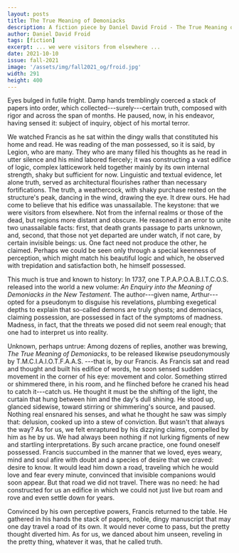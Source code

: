 ```yaml
---
layout: posts
title: The True Meaning of Demoniacks
description: A fiction piece by Daniel David Froid - The True Meaning of Demoniacks
author: Daniel David Froid
tags: [fiction]
excerpt: ... we were visitors from elsewhere ...
date: 2021-10-10
issue: fall-2021
image: '/assets/img/fall2021_og/froid.jpg'
width: 291
height: 400
---
```


Eyes bulged in futile fright. Damp hands tremblingly coerced a stack of
papers into order, which collected---surely---certain truth, composed
with rigor and across the span of months. He paused, now, in his
endeavor, having sensed it: subject of inquiry, object of his mortal
terror.

We watched Francis as he sat within the dingy walls that constituted his
home and read. He was reading of the man possessed, so it is said, by
Legion, who are many. They who are many filled his thoughts as he read
in utter silence and his mind labored fiercely; it was constructing a
vast edifice of logic, complex latticework held together mainly by its
own internal strength, shaky but sufficient for now. Linguistic and
textual evidence, let alone truth, served as architectural flourishes
rather than necessary fortifications. The truth, a weathercock, with
shaky purchase rested on the structure's peak, dancing in the wind,
drawing the eye. It drew ours. He had come to believe that his edifice
was unassailable. The keystone: that we were visitors from elsewhere.
Not from the infernal realms or those of the dead, but regions more
distant and obscure. He reasoned it an error to unite two unassailable
facts: first, that death grants passage to parts unknown, and, second,
that those not yet departed are under watch, if not care, by certain
invisible beings: us. One fact need not produce the other, he claimed.
Perhaps we could be seen only through a special keenness of perception,
which might match his beautiful logic and which, he observed with
trepidation and satisfaction both, he himself possessed.

This much is true and known to history: In 1737, one
T.P.A.P.O.A.B.I.T.C.O.S. released into the world a new volume: *An
Enquiry into the Meaning of Demoniacks in the New Testament*. The
author---given name, Arthur---opted for a pseudonym to disguise his
revelations, plumbing exegetical depths to explain that so-called demons
are truly ghosts; and demoniacs, claiming possession, are possessed in
fact of the symptoms of madness. Madness, in fact, that the threats we
posed did not seem real enough; that one had to interpret us into
reality.

Unknown, perhaps untrue: Among dozens of replies, another was brewing,
*The True Meaning of Demoniacks*, to be released likewise pseudonymously
by T.M.C.I.A.I.O.T.F.A.A.S. ---that is, by our Francis. As Francis sat
and read and thought and built his edifice of words, he soon sensed
sudden movement in the corner of his eye: movement and color. Something
stirred or shimmered there, in his room, and he flinched before he
craned his head to catch it---catch us. He thought it must be the
shifting of the light, the curtain that hung between him and the day's
dull shining. He stood up, glanced sidewise, toward stirring or
shimmering's source, and paused. Nothing real ensnared his senses, and
what he thought he saw was simply that: delusion, cooked up into a stew
of conviction. But wasn't that always the way? As for us, we felt
enraptured by his dizzying claims, compelled by him as he by us. We had
always been nothing if not lurking figments of new and startling
interpretations. By such arcane practice, one found oneself possessed.
Francis succumbed in the manner that we loved, eyes weary, mind and soul
afire with doubt and a species of desire that we craved: desire to know.
It would lead him down a road, traveling which he would love and fear
every minute, convinced that invisible companions would soon appear. But
that road we did not travel. There was no need: he had constructed for
us an edifice in which we could not just live but roam and rove and even
settle down for years.

Convinced by his own perceptive powers, Francis returned to the table.
He gathered in his hands the stack of papers, noble, dingy manuscript
that may one day travel a road of its own. It would never come to pass,
but the pretty thought diverted him. As for us, we danced about him
unseen, reveling in the pretty thing, whatever it was, that he called
truth.
